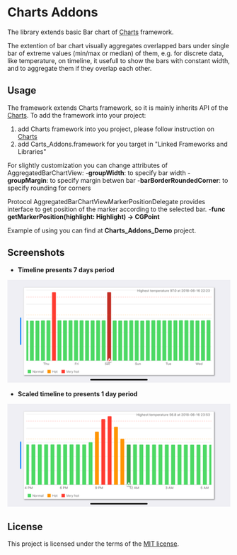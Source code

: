 # Charts Addons
The library extends basic Bar chart of [Charts](https://github.com/danielgindi/Charts) framework.

The extention of bar chart visually aggregates overlapped bars under single bar of extreme values (min/max or median) of them, e.g. for discrete data, like temperature, on timeline, it usefull to show the bars with constant width, and to aggregate them if they overlap each other.

## Usage

The framework extends Charts framework, so it is mainly inherits API of the [Charts](https://github.com/danielgindi/Charts).
To add the framework into your project:
1) add Charts framework into you project, please follow instruction on [Charts](https://github.com/danielgindi/Charts)
2) add Carts_Addons.framework for you target in "Linked Frameworks and Libraries" 

For slightly customization you can change attributes of AggregatedBarChartView: 
-**groupWidth**: to specify bar width
-**groupMargin**:  to specify margin betwen bar
-**barBorderRoundedCorner**: to specify rounding for corners 

Protocol AggregatedBarChartViewMarkerPositionDelegate provides interface to get position of the marker according to the selected bar.
-**func getMarkerPosition(highlight: Highlight) -> CGPoint**

Example of using you can find at **Charts_Addons_Demo** project.

## Screenshots

- **Timeline presents 7 days period**
<p align="center">
<img src="./screenshots/week.png" width="812"/>
</p>

- **Scaled timeline to presents 1 day period**
<p align="center">
<img src="./screenshots/day.png" width="812"/>
</p>

## License

This project is licensed under the terms of the [MIT license](https://github.com/MaximKomlev/Charts_Addons/blob/master/LICENSE).

